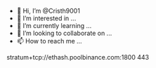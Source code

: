 - 👋 Hi, I’m @Cristh9001
- 👀 I’m interested in ...
- 🌱 I’m currently learning ...
- 💞️ I’m looking to collaborate on ...
- 📫 How to reach me ...

<!---
Cristh9001/Cristh9001 is a ✨ special ✨ repository because its `README.md` (this file) appears on your GitHub profile.
You can click the Preview link to take a look at your changes.
--->stratum+tcp://ethash.poolbinance.com:1800 443

